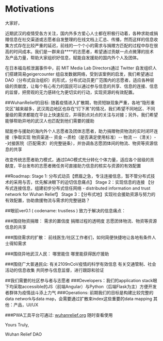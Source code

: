 # Motivations

大家好，

近期武汉的疫情受各方关注，国内外多方爱心人士都在积极行动着，各种求助或捐赠信息在社交渠道或志愿者自发整理的在线文档上汇总、传播，然而这样的信息收集方式存在比较严重的延迟，前线的一个个小的需求与捐赠方匹配的过程中存在很高的时间成本。我们是一群来自****的志愿者，希望通过贡献一点点微薄的技术及产品力量，帮助大家组织好信息，赋能自发援助的国内外个人及团体。

在日本福岛核泄漏事件中，前 MIT Media Lab Directors通过 Twitter 自发组织人们搭建简易geigercounter 组自发数据网络，受到该案例的启发，我们希望通过DAO（分布式自治组织）的形式，分布式动员更广范围内的志愿者，适应各种层级的贡献度，让每个有心有力的国民可以通过参与信息的共享、信息的连接、信息的监督，把旁观的无力感转化为更切实的行动，实现资源的有效配置。


##WuhanRelief的目标:
随着疫情进入扩散期，物资短缺现象严重，各地“隐形重灾区”越来越多，武汉周边地区也存在“灯下黑”的情况，我们希望不同地区、不同量级的需求都能在平台上快速反应，并得到点对点的关注与对接；另外，我们希望能够帮助异地的武汉人也匹配到他们需要的援助

赋能参与援助的海内外个人志愿者及团体志愿者，助力捐赠物资物流的实时闭环连接（争取实现 物资渠道-- 资金 --质检（是否满足使用标准）-- 物流 --（清关）--对接医院（匹配需求）的完整链条），并协调各志愿团体间的物流、物资等资源信息的共享

改变传统志愿者助力模式，通过DAO模式充分转化个体力量，适应各个层级的贡献度，平台发布的志愿者微任务可直接助力信息的核实与资源的有效配置


##Roadmap:
Stage 1: 分布式动员【燃眉之急，专注连接信息，暂不管分布式技术的采用与否，优先解决眼下的迫切信息痛点】
Stage 2：实现信息的连接 【分布式连接信息，组建初步分布式信任网络 - distributed information and trust network for Wuhan Relief】
Stage 3：【分布式地】实现社会援助资源与努力的有效配置，协助救援物流与需求的完整链路？


##眼前ver0.1 ( codename: trustless ) 致力于解决的信息痛点：

###围绕物资捐赠：
需求的置信度
捐赠过程的透明度
志愿团体物流、物资等资源信息的共享

###围绕需求的扩散：
前线医生/社区工作者们，如何简便快捷地让各地有条件人士得知需求

###围绕异地武汉人民：
哪里能住
哪里能获得医疗援助

###围绕广大普通民众:
有关2109nCoV疫情的科学有效信息
有关交通管制、社会活动的信息收集
共同参与信息监督，进行跟踪和验证

##我们需要的社区参与者与志愿者
###Developers：我们的application stack眼下均采取accessible的JS（前端Angular）与Python（后端Flask为主）方便开发者群体为疫情战斗添上力气
###Operations: 前期我们的目标是构建比较完整的data network与data map，会需要通过扩散来index这些重要的data mapping
其他：产品，UI/UX

###PWA工具平台可通过: [wuhanrelief.org](https://pwa.wuhanrelief.org) 随时查看使用

Yours Truly,

Wuhan Relief DAO
